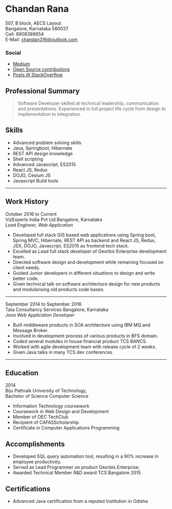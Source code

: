 
# Chandan Rana

507, B block, AECS Layout
<br>Bangalore, Karnataka 560037
<br>Cell: 8908389654
<br>E-Mail: chandan316@outlook.com

### Social
  - [Medium](https://medium.com/@chandanrana)
  - [Open Source contributions](https://github.com/rc-chandan)
  - [Posts @ StackOverflow](https://stackoverflow.com/users/5538864/rc-chandan)

## Professional Summary

>Software Developer skilled at technical leadership, communication and presentations. Experienced in full project life cycle from design to implementation to integration.

## Skills

- Advanced problem solving skills
- Java, Springboot, Hibernate
- REST API design knowledge
- Shell scripting
- Advanced Javascript, ES2015
- React JS, Redux
- DOJO, Cesium JS
- Javascript Build tools
---------
## Work History

October 2016 to Current
<br>VizExperts India Pvt Ltd Bangalore, Karnataka
<br>*Lead Engineer, Web Application*

  - Developed full stack GIS based web applications using Spring boot, Spring MVC, Hibernate, REST API as backend and React JS, Redux, JSX, DOJO, Javascript, ES2015 as frontend tech stack.
  - Excelled as Lead full stack developer of Georbis Enterprise development team.
  - Directed software design and development while remaining focused on client needs.
  - Guided Junior developers in different situations to design and write better code.
  - Given technical talk on software architecture design for new products and modularising old products code bases.
---------
September 2014 to September 2016
<br>Tata Consultancy Services Bangalore, Karnataka
<br>*Java Web Application Developer*
  - Built middleware products in SOA architecture using IBM MQ and Message Broker.
  - Involved in development process of various products in BFS domain.
  - Coded several modules in house financial product TCS BANCS.
  - Worked with agile development team with release cycle of 2 weeks.
  - Given Java talks in many TCS dev conferences.
---------
## Education

2014
<br>Biju Pattnaik University of Technology,
<br>Bachelor of Science Computer Science
  - Information Technology coursework
  - Coursework in Web Design and Development
  - Member of OEC TechClub
  - Recipient of CAFASScholarship
  - Certificate in Computer Applications Programming

## Accomplishments

  - Developed SQL query automation tool, resulting in a 90% increase in employee productivity.​
  - Served as Lead Programmer on product Georbis Enterprise.
  - Awarded Technical Member R&D award TCS Bangalore 2015

## Certifications

 - Advanced Java certification from a reputed Institution in Odisha
